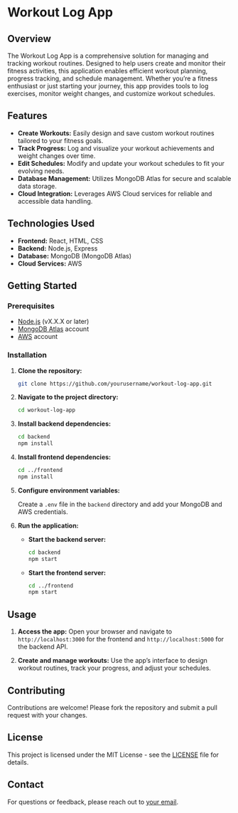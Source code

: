 # Workout Log App

## Overview

The Workout Log App is a comprehensive solution for managing and tracking workout routines. Designed to help users create and monitor their fitness activities, this application enables efficient workout planning, progress tracking, and schedule management. Whether you’re a fitness enthusiast or just starting your journey, this app provides tools to log exercises, monitor weight changes, and customize workout schedules.

## Features

- **Create Workouts:** Easily design and save custom workout routines tailored to your fitness goals.
- **Track Progress:** Log and visualize your workout achievements and weight changes over time.
- **Edit Schedules:** Modify and update your workout schedules to fit your evolving needs.
- **Database Management:** Utilizes MongoDB Atlas for secure and scalable data storage.
- **Cloud Integration:** Leverages AWS Cloud services for reliable and accessible data handling.

## Technologies Used

- **Frontend:** React, HTML, CSS
- **Backend:** Node.js, Express
- **Database:** MongoDB (MongoDB Atlas)
- **Cloud Services:** AWS

## Getting Started

### Prerequisites

- [Node.js](https://nodejs.org/) (vX.X.X or later)
- [MongoDB Atlas](https://www.mongodb.com/cloud/atlas) account
- [AWS](https://aws.amazon.com/) account

### Installation

1. **Clone the repository:**

    ```bash
    git clone https://github.com/yourusername/workout-log-app.git
    ```

2. **Navigate to the project directory:**

    ```bash
    cd workout-log-app
    ```

3. **Install backend dependencies:**

    ```bash
    cd backend
    npm install
    ```

4. **Install frontend dependencies:**

    ```bash
    cd ../frontend
    npm install
    ```

5. **Configure environment variables:**

    Create a `.env` file in the `backend` directory and add your MongoDB and AWS credentials.

6. **Run the application:**

    - **Start the backend server:**

        ```bash
        cd backend
        npm start
        ```

    - **Start the frontend server:**

        ```bash
        cd ../frontend
        npm start
        ```

## Usage

1. **Access the app:** Open your browser and navigate to `http://localhost:3000` for the frontend and `http://localhost:5000` for the backend API.

2. **Create and manage workouts:** Use the app’s interface to design workout routines, track your progress, and adjust your schedules.

## Contributing

Contributions are welcome! Please fork the repository and submit a pull request with your changes.

## License

This project is licensed under the MIT License - see the [LICENSE](LICENSE) file for details.

## Contact

For questions or feedback, please reach out to [your email](mailto:youremail@example.com).
